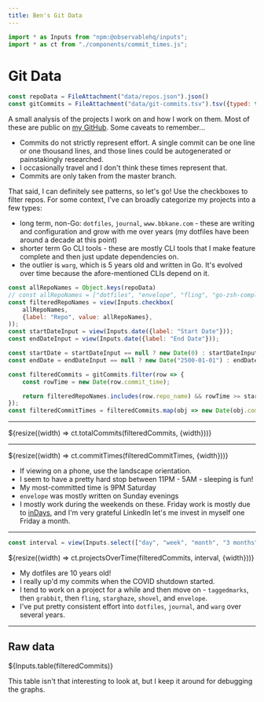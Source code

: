 ```yaml
---
title: Ben's Git Data
---
```


```js
import * as Inputs from "npm:@observablehq/inputs";
import * as ct from "./components/commit_times.js";
```

# Git Data

```js
const repoData = FileAttachment("data/repos.json").json()
const gitCommits = FileAttachment("data/git-commits.tsv").tsv({typed: true});
```

A small analysis of the projects I work on and how I work on them. Most of these are public on [my GitHub](https://github.com/bbkane/). Some caveats to remember...

- Commits do not strictly represent effort. A single commit can be one line or one thousand lines, and those lines could be autogenerated or painstakingly researched.
- I occasionally travel and I don't think these times represent that.
- Commits are only taken from the master branch.

That said, I can definitely see patterns, so let's go! Use the checkboxes to filter repos. For some context, I've can broadly categorize my projects into a few types:

- long term, non-Go: `dotfiles`, `journal`, `www.bbkane.com` - these are writing and configuration and grow with me over years (my dotfiles have been around a decade at this point)
- shorter term Go CLI tools - these are mostly CLI tools that I make feature complete and then just update dependencies on.
- the outlier is `warg`, which is 5 years old and written in Go. It's evolved over time because the afore-mentioned CLIs depend on it.

```js
const allRepoNames = Object.keys(repoData)
// const allRepoNames = ["dotfiles", "envelope", "fling", "go-zsh-complete", "grabbit", "journal", "shovel", "starghaze", "taggedmarks", "warg", "www.bbkane.com"];
const filteredRepoNames = view(Inputs.checkbox(
    allRepoNames,
    {label: "Repo", value: allRepoNames},
));
const startDateInput = view(Inputs.date({label: "Start Date"}));
const endDateInput = view(Inputs.date({label: "End Date"}));
```

```js
const startDate = startDateInput == null ? new Date(0) : startDateInput;
const endDate = endDateInput == null ? new Date("2500-01-01") : endDateInput;
```

```js
const filteredCommits = gitCommits.filter(row => {
    const rowTime = new Date(row.commit_time);

    return filteredRepoNames.includes(row.repo_name) && rowTime >= startDate && rowTime <= endDate
});
const filteredCommitTimes = filteredCommits.map(obj => new Date(obj.commit_time));
```

---

<div class="card"">
    ${resize((width) => ct.totalCommits(filteredCommits, {width}))}
</div>

---

<div class="card"">
    ${resize((width) => ct.commitTimes(filteredCommitTimes, {width}))}
</div>

- If viewing on a phone, use the landscape orientation.
- I seem to have a pretty hard stop between 11PM - 5AM - sleeping is fun!
- My most-committed time is 9PM Saturday
- `envelope` was mostly written on Sunday evenings
- I mostly work during the weekends on these. Friday work is mostly due to [inDays](https://www.linkedin.com/blog/member/career/inday-investing-in-our-employees-so-they-can-invest-in-themselves), and I'm very grateful LinkedIn let's me invest in myself one Friday a month.

---

```js
const interval = view(Inputs.select(["day", "week", "month", "3 months"], {value: "3 months", label: "Interval"}));
```

<div class="card">
    ${resize((width) => ct.projectsOverTime(filteredCommits, interval, {width}))}
</div>

- My dotfiles are 10 years old!
- I really up'd my commits when the COVID shutdown started.
- I tend to work on a project for a while and then move on - `taggedmarks`, then `grabbit`, then `fling`, `starghaze`, `shovel`, and `envelope`.
- I've put pretty consistent effort into `dotfiles`, `journal`, and `warg` over several years.

---

<div class="card">
    <h2>Raw data</h2>
    ${Inputs.table(filteredCommits)}
</div>

This table isn't that interesting to look at, but I keep it around for debugging the graphs.
